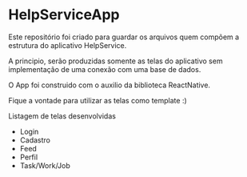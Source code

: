 # HelpServiceApp
Este repositório foi criado para guardar os arquivos quem compõem a estrutura do aplicativo HelpService.

A principio, serão produzidas somente as telas do aplicativo sem implementação de uma conexão com uma base de dados.

O App foi construido com o auxilio da biblioteca ReactNative.

Fique a vontade para utilizar as telas como template :)

Listagem de telas desenvolvidas
<ul>
  <li>Login</li>
  <li>Cadastro</li>
  <li>Feed</li>
  <li>Perfil</li>
  <li>Task/Work/Job</li>
</ul>




 
